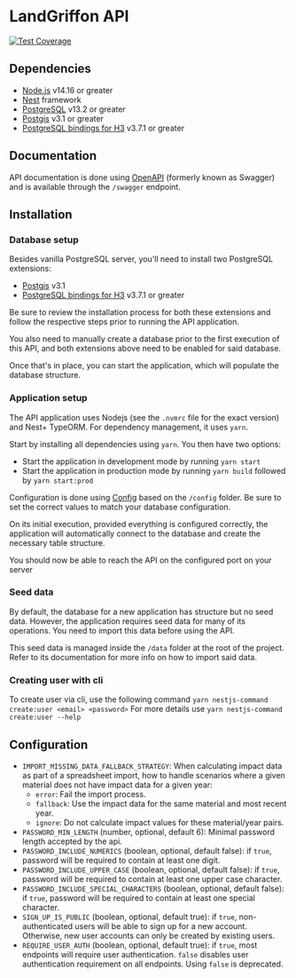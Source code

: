 # LandGriffon API

[![Test Coverage](https://api.codeclimate.com/v1/badges/b46441bdb6b80f3b0094/test_coverage)](https://codeclimate.com/github/Vizzuality/landgriffon/test_coverage)

## Dependencies

- [Node.js](https://nodejs.org/en/) v14.16 or greater
- [Nest](https://nestjs.com/) framework
- [PostgreSQL](https://www.postgresql.org/) v13.2 or greater
- [Postgis](https://postgis.net/) v3.1 or greater
- [PostgreSQL bindings for H3](https://github.com/bytesandbrains/h3-pg) v3.7.1 or greater

## Documentation

API documentation is done using [OpenAPI](https://swagger.io/docs/specification/about/) (formerly known as Swagger) and
is available through the `/swagger` endpoint.

## Installation

### Database setup

Besides vanilla PostgreSQL server, you'll need to install two PostgreSQL extensions:
- [Postgis](https://postgis.net/) v3.1
- [PostgreSQL bindings for H3](https://github.com/bytesandbrains/h3-pg) v3.7.1 or greater

Be sure to review the installation process for both these extensions and follow the respective steps prior to running the API application.

You also need to manually create a database prior to the first execution of this API, and both extensions above need to be enabled for said database.

Once that's in place, you can start the application, which will populate the database structure.

### Application setup

The API application uses Nodejs (see the `.nvmrc` file for the exact version) and Nest+ TypeORM. For dependency management, it uses `yarn`.

Start by installing all dependencies using `yarn`. You then have two options:

- Start the application in development mode by running `yarn start`
- Start the application in production mode by running `yarn build` followed by `yarn start:prod`

Configuration is done using [Config](https://www.npmjs.com/package/config) based on the `/config` folder. Be sure to set the correct values to match your database configuration.

On its initial execution, provided everything is configured correctly, the application will automatically connect to the database and create the necessary table structure.

You should now be able to reach the API on the configured port on your server

### Seed data

By default, the database for a new application has structure but no seed data. However, the application requires seed data for many of its operations. You need to import this data before using the API.

This seed data is managed inside the `/data` folder at the root of the project. Refer to its documentation for more info on how to import said data. 

### Creating user with cli

To create user via cli, use the following command `yarn nestjs-command create:user <email> <password>`
For more details use `yarn nestjs-command create:user --help`

## Configuration

- `IMPORT_MISSING_DATA_FALLBACK_STRATEGY`: When calculating impact data as part of a spreadsheet import, how to handle scenarios where a given material does not have impact data for a given year:
  - `error`: Fail the import process.
  - `fallback`: Use the impact data for the same material and most recent year.
  - `ignore`:  Do not calculate impact values for these material/year pairs.
- `PASSWORD_MIN_LENGTH` (number, optional, default 6): Minimal password length accepted by the api.
- `PASSWORD_INCLUDE_NUMERICS` (boolean, optional, default false): if `true`, password will be required to contain at least one digit. 
- `PASSWORD_INCLUDE_UPPER_CASE` (boolean, optional, default false): if `true`, password will be required to contain at least one upper case character.
- `PASSWORD_INCLUDE_SPECIAL_CHARACTERS` (boolean, optional, default false): if `true`, password will be required to contain at least one special character.
- `SIGN_UP_IS_PUBLIC` (boolean, optional, default true): if `true`, non-authenticated users will be able to sign up for a new account. Otherwise, new user accounts can only be created by existing users.
- `REQUIRE_USER_AUTH` (boolean, optional, default true): if `true`, most endpoints will require user authentication. `false` disables user authentication requirement on all endpoints. Using `false` is deprecated.
